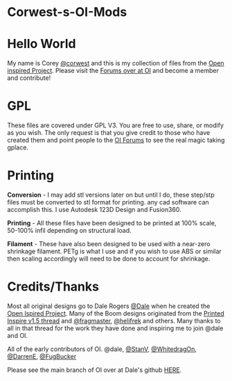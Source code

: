 # Corwest-s-OI-Mods

# Hello World

My name is Corey [@corwest](http://openinspired.org/user/corwest/) and this is my collection of files from the [Open inspired Project](http://openinspired.org/). Please visit the [Forums over at OI](http://openinspired.org/forum/) and become a member and contribute!

# GPL

These files are covered under GPL V3. You are free to use, share, or modify as you wish. The only request is that you give credit to those who have created them and point people to the [OI Forums](http://openinspired.org/forum/) to see the real magic taking gplace. 

# Printing

**Conversion** - I may add stl versions later on but until I do, these step/stp files must be converted to stl format for printing. any cad software can accomplish this. I use Autodesk 123D Design and Fusion360.

**Printing** - All these files have been designed to be printed at 100% scale, 50-100% infil depending on structural load.

**Filament** - These have also been designed to be used with a near-zero shrinkage filament. PETg is what I use and if you wish to use ABS or similar then scaling accordingly will need to be done to account for shrinkage.

# Credits/Thanks

Most all original designs go to Dale Rogers [@Dale](http://openinspired.org/user/dale/) when he created the [Open Ispired Project](http://openinspired.org/). Many of the Boom designs originated from the [Printed Inspire v1.5 thread](https://www.rcgroups.com/forums/showthread.php?2399740-DJI-Inspire-3D-Printable-Quadcopter-V1-5!) and [@fragmaster](https://www.rcgroups.com/forums/member.php?u=402700), [@helifrek](https://www.rcgroups.com/forums/member.php?u=28470) and others. Many thanks to all in that thread for the work they have done and inspiring me to join @dale and OI.

All of the early contributors of OI. @dale, [@StanV](http://openinspired.org/user/stanv/), [@WhitedragOn](http://openinspired.org/user/whitedrag0n/), [@DarrenE](http://openinspired.org/user/darrene/), [@FugBucker](http://openinspired.org/user/fugbucker/)

Please see the main branch of OI over at Dale&#39;s github [HERE](https://github.com/Duds/OI-Piranha).
